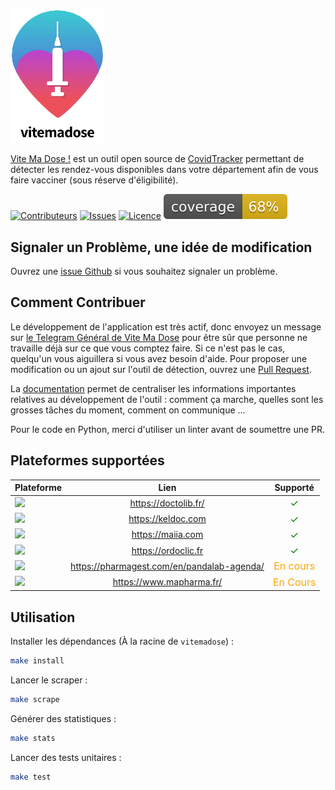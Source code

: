 <a href="https://covidtracker.fr/vitemadose"><img src="./.github/assets/logo.png" width="150" alt="Vite Ma Dose !" /></a>

[Vite Ma Dose !](https://covidtracker.fr/vitemadose) est un outil open source de [CovidTracker](https://covidtracker.fr) permettant de détecter les rendez-vous disponibles dans votre département afin de vous faire vacciner (sous réserve d'éligibilité).

[![Contributeurs][contributors-shield]][contributors-url]
[![Issues][issues-shield]][issues-url]
[![Licence][license-shield]][license-url]
![Coverage][coverage-shield]

## Signaler un Problème, une idée de modification

Ouvrez une [issue Github](https://github.com/CovidTrackerFr/vitemadose/issues/new) si vous souhaitez signaler un problème.

## Comment Contribuer

Le développement de l'application est très actif, donc envoyez un message sur [le Telegram Général de Vite Ma Dose](https://hackmd.io/YHcjKsUzQ1-cMomOUuTpXw#Cha%C3%AEnes-de-discussion) pour être sûr que personne ne travaille déjà sur ce que vous comptez faire. Si ce n'est pas le cas, quelqu'un vous aiguillera si vous avez besoin d'aide.
Pour proposer une modification ou un ajout sur l'outil de détection, ouvrez une [Pull Request](https://github.com/CovidTrackerFr/vitemadose/pulls). 

La [documentation](https://hackmd.io/YHcjKsUzQ1-cMomOUuTpXw) permet de centraliser les informations importantes relatives au développement de l'outil : comment ça marche, quelles sont les grosses tâches du moment, comment on communique ...

Pour le code en Python, merci d'utiliser un linter avant de soumettre une PR.

## Plateformes supportées

| Plateforme        | Lien           | Supporté  |
| ------------- |:-------------:| :-----:|
| <img src="https://www.ch2p.bzh/wp-content/uploads/2020/02/Logo-doctolib-bleu-tr.png" width="100" /> | https://doctolib.fr/ | <font style="color: green; font-size: 16px;">✓</font> |
| <img src="https://www.keldoc.com/keldoc-logo.nolqip.e7abaad88d1642c9c1f2.png" width="100" /> | https://keldoc.com | <font style="color: green; font-size: 16px;">✓</font> |
| <img src="https://www.rmingenierie.net/wp-content/uploads/2019/12/logo-Maiia-vert.png" width="100" /> | https://maiia.com | <font style="color: green; font-size: 16px;">✓</font> |
| <img src="https://www.ordoclic.fr/wp-content/uploads/2019/03/Logo.png" width="100" /> | https://ordoclic.fr | <font style="color: green; font-size: 16px;">✓</font> |
| <img src="https://pharmagest.com/wp-content/uploads/PandaPatient2.jpg" width="100" /> | https://pharmagest.com/en/pandalab-agenda/ | <font style="color: orange; font-size: 16px;">En cours</font> |
| <img src="https://www.mapharma.fr/media/logo/stores/2/logo_mapharma.png" width="100" /> | https://www.mapharma.fr/ | <font style="color: orange; font-size: 16px;">En Cours</font> |

## Utilisation

Installer les dépendances (À la racine de `vitemadose`) :

```bash
make install
```

Lancer le scraper :

```bash
make scrape
```

Générer des statistiques :

```bash
make stats
```

Lancer des tests unitaires :

```bash
make test
```

<!-- shield cards !-->
[contributors-shield]: https://img.shields.io/github/contributors/CovidTrackerFr/vitemadose.svg?style=for-the-badge
[contributors-url]: https://github.com/CovidTrackerFr/vitemadose/graphs/contributors
[forks-shield]: https://img.shields.io/github/forks/CovidTrackerFr/vitemadose.svg?style=for-the-badge
[forks-url]: https://github.com/CovidTrackerFr/vitemadose/network/members
[issues-shield]: https://img.shields.io/github/issues/CovidTrackerFr/vitemadose.svg?style=for-the-badge
[issues-url]: https://github.com/CovidTrackerFr/vitemadose/issues
[license-shield]: https://img.shields.io/github/license/CovidTrackerFr/vitemadose.svg?style=for-the-badge
[license-url]: https://github.com/CovidTrackerFr/vitemadose/blob/master/LICENSE
[coverage-shield]: https://raw.githubusercontent.com/CovidTrackerFr/vitemadose/data-auto/.github/coverage.svg
